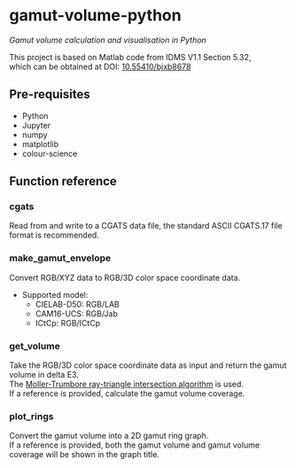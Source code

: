 # gamut-volume-python

*Gamut volume calculation and visualisation in Python*  

This project is based on Matlab code from IDMS V1.1 Section 5.32,  
which can be obtained at DOI: [10.55410/bjxb8678](https://www.sid.org/Standards/ICDM-DOI#gamut_volume_1.1r02)  

## Pre-requisites

- Python  
- Jupyter  
- numpy  
- matplotlib  
- colour-science  

## Function reference

### cgats

Read from and write to a CGATS data file, the standard ASCII CGATS.17 file format is recommended.  

### make_gamut_envelope

Convert RGB/XYZ data to RGB/3D color space coordinate data.  

- Supported model:  
  - CIELAB-D50: RGB/LAB  
  - CAM16-UCS: RGB/Jab  
  - ICtCp: RGB/ICtCp  

### get_volume

Take the RGB/3D color space coordinate data as input and return the gamut volume in delta E3.  
The [Moller-Trumbore ray-triangle intersection algorithm](https://doi.org/10.1080/10867651.1997.10487472) is used.  
If a reference is provided, calculate the gamut volume coverage.  

### plot_rings

Convert the gamut volume into a 2D gamut ring graph.  
If a reference is provided, both the gamut volume and gamut volume coverage will be shown in the graph title.  
